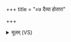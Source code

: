 +++
title = "०७ दैव्या होतारा"

+++
<details><summary>मूलम् (VS)</summary>

दैव्या॒ होता॑रा प्रथ॒मा सु॒वाचा॒ मिमा॑ना य॒ज्ञं मनु॑षो॒ यज॑ध्यै। प्र॑चो॒दय॑न्ता वि॒दथे॑षु का॒रू प्रा॒चीनं॒ ज्योतिः॑ प्र॒दिशा॑ दि॒शन्ता॑ ॥
</details>